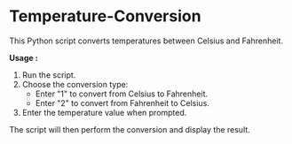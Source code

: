 # **Temperature-Conversion**

This Python script converts temperatures between Celsius and Fahrenheit.

**Usage :**

1. Run the script.
2. Choose the conversion type:
   - Enter "1" to convert from Celsius to Fahrenheit.
   - Enter "2" to convert from Fahrenheit to Celsius.
3. Enter the temperature value when prompted.

The script will then perform the conversion and display the result.
